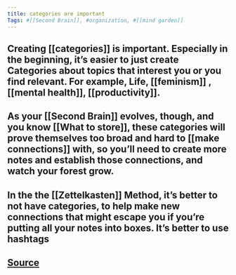 ```yaml
---
title: categories are important
Tags: #[[Second Brain]], #organization, #[[mind garden]]
---
```


## Creating [[categories]] is important. Especially in the beginning, it’s easier to just create Categories about topics that interest you or you find relevant. For example, Life, [[feminism]] , [[mental health]], [[productivity]].
## As your [[Second Brain]] evolves, though, and you know [[What to store]], these categories will prove themselves too broad and hard to [[make connections]] with, so you’ll need to create more notes and establish those connections, and watch your forest grow.
## In the the [[Zettelkasten]] Method, it’s better to not have categories, to help make new connections that might escape you if you’re putting all your notes into boxes. It’s better to use hashtags
## [Source](https://youtu.be/4bxpsvcW2mc)